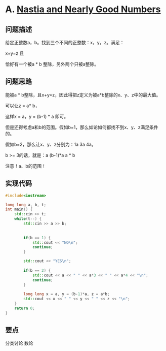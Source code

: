 # A. [Nastia and Nearly Good Numbers](https://codeforces.com/problemset/problem/1521/A)

## 问题描述

给定正整数a，b。找到三个不同的正整数：x，y，z。满足：

x+y=z 且

恰好有一个被a * b 整除，另外两个只被a整除。

## 问题思路

能被a * b整除，且x+y=z，因此得把z定义为被a*b整除的x、y、z中的最大值。



可以让z = a* b，

这样x = a，y = (b-1) * a 即可。



但是还得考虑a和b的范围。假如b=1，那么如论如何都找不到x、y、z满足条件的。

假如b=2，那么让x、y、z分别为：1a 3a 4a。



b >= 3的话，就是：a 	(b-1)*a	a *  b



注意！a、b的范围！

## 实现代码

```c++
#include<iostream>

long long a, b, t;
int main() {
	std::cin >> t;
	while(t--) {
		std::cin >> a >> b;
		
		
		if(b == 1) {
			std::cout << "NO\n";
			continue;
		} 

		std::cout << "YES\n";
		
		if(b == 2) {
			std::cout << a << " " << a*3 << " " << a*4 << "\n";
			continue;
		} 
		
		long long x = a, y = (b-1)*a, z = a*b;
		std::cout << x << " " << y << " " << z << "\n";
	}
	return 0;
}
```



## 要点

分类讨论 数论